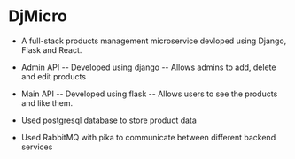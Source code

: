# DjMicro

- A full-stack products management microservice devloped using Django, Flask and React.

- Admin API
  -- Developed using django
  -- Allows admins to add, delete and edit products

- Main API
  -- Developed using flask
  -- Allows users to see the products and like them.

- Used postgresql database to store product data

- Used RabbitMQ with pika to communicate between different backend services


